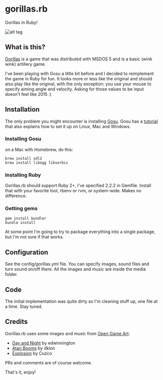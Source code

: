 # gorillas.rb
Gorillas in Ruby!

![alt tag](https://raw.github.com/yurivm/gorillas.rb/master/media/gorillas_screenshot.png)

## What is this?

[Gorillas](https://en.wikipedia.org/wiki/Gorillas_(video_game)) is a game that was distributed with MSDOS 5 and is a basic (wink wink) artillery game.

I've been playing with Gosu a little bit before and I decided to reimplement the game in Ruby for fun.
It looks more or less like the original and should also play like the original, with the only exception: you use your mouse to specify aiming angle and velocity. Asking for those values to be input doesn't feel like 2015 :)

## Installation

The only problem you might encounter is installing [Gosu](https://github.com/gosu/gosu). Gosu has a [tutorial](https://github.com/gosu/gosu/wiki/Ruby-Tutorial) that also explains how to set it up on Linux, Mac and Windows.

### Installing Gosu

on a Mac with Homebrew, do this:

```
brew install sdl2
brew install libogg libvorbis
```

### Installing Ruby

Gorillas.rb should support Ruby 2+, I've specified 2.2.2 in Gemfile. Install that with your favorite tool, rbenv or rvm, or system-wide. Makes no difference.

### Getting gems

```
gem install bundler
bundle install
```

At some point I'm going to try to package everything into a single package, but I'm not sure if that works.

## Configuration

See the config/gorillas.yml file. You can specify images, sound files and turn sound on/off there. All the images and music are inside the media folder.

## Code

The initial implementation was quite dirty so I'm cleaning stuff up, one file at a time. Stay tuned.

## Credits

Gorillas.rb uses some images and music from [Open Game Art](http://opengameart.org/):

- [Day and Night](http://opengameart.org/content/day-night-in-summerset) by edwinnington
- [Atari Booms](http://opengameart.org/content/atari-booms) by dklon
- [Explosion](http://opengameart.org/content/explosion) by Cuzco

PRs and comments are of course welcome.

That's it, enjoy!



